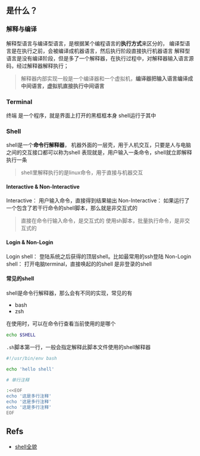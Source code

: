 <!--
 * @Author: duxin
 * @Date: 2022-01-04 10:38:00
 * @Description: 
-->
## 是什么？

### 解释与编译

解释型语言与编译型语言，是根据某个编程语言的**执行方式**来区分的，
编译型语言是在执行之前，会被编译成机器语言，然后执行阶段直接执行机器语言
解释型语言是没有编译阶段，但是多了一个解释器，在执行过程中，对解释器输入语言源码，经过解释器解释执行；

> 解释器内部实现一般是一个编译器和一个虚拟机，**编译器把输入语言编译成中间语言，虚拟机直接执行中间语言**

### Terminal

终端
是一个程序，就是界面上打开的黑框框本身
shell运行于其中

### Shell

shell是一个**命令行解释器**，
机器外面的一层壳，用于人机交互，只要是人与电脑之间的交互接口都可以称为shell
表现就是，用户输入一条命令，shell就立即解释执行一条

> shell里解释执行的是linux命令，用于直接与机器交互

#### Interactive & Non-Interactive

Interactive： 用户输入命令，直接得到结果输出
Non-Interactive： 如果运行了一个包含了若干行命令的shell脚本，那么就是非交互式的

> 直接在命令行输入命令，是交互式的
> 使用sh脚本，批量执行命令，是非交互式的

#### Login & Non-Login

Login shell： 登陆系统之后获得的顶层shell。比如最常用的ssh登陆
Non-Login shell： 打开电脑terminal，直接唤起的的shell 是非登录的shell

#### 常见的shell

shell是命令行解释器，那么会有不同的实现，常见的有

+ bash
+ zsh

在使用时，可以在命令行查看当前使用的是哪个

```bash
echo $SHELL
```

`.sh`脚本第一行，一般会指定解释此脚本文件使用的shell解释器

```sh
#!/usr/bin/env bash

echo 'hello shell'

# 单行注释

:<<EOF
echo '这是多行注释'
echo '这是多行注释'
echo '这是多行注释'
EOF

```

## Refs

+ [shell全貌](https://www.cnblogs.com/jingmoxukong/p/7867397.html)
